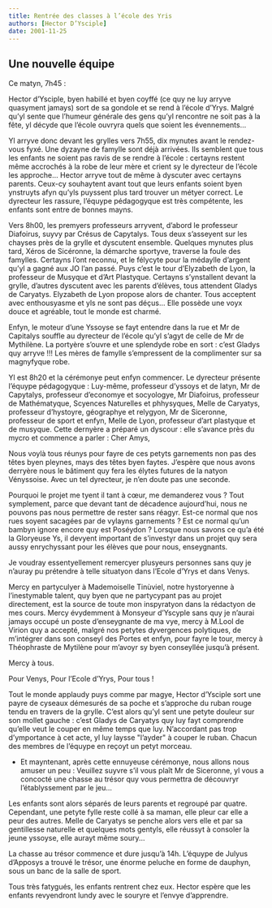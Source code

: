 ```yaml
---
title: Rentrée des classes à l’école des Yris
authors: [Hector D’Ysciple]
date: 2001-11-25
---
```


## Une nouvelle équipe

Ce matyn, 7h45 :

Hector d’Ysciple, byen habillé et byen coyffé (ce quy ne luy arryve quasyment jamays) sort de sa gondole et se rend à l’école d’Yrys. Malgré qu’yl sente que l’humeur générale des gens qu’yl rencontre ne soit pas à la fête, yl décyde que l’école ouvryra quels que soient les évennements...

Yl arryve donc devant les grylles vers 7h55, dix mynutes avant le rendez-vous fyxé. Une dyzayne de famylle sont déjà arrivées. Ils semblent que tous les enfants ne soient pas ravis de se rendre à l’école : certayns restent même accrochés à la robe de leur mère et crient sy le dyrecteur de l’école les approche... Hector arryve tout de même à dyscuter avec certayns parents. Ceux-cy souhaytent avant tout que leurs enfants soient byen ynstruyts afyn qu’yls puyssent plus tard trouver un métyer correct. Le dyrecteur les rassure, l’équype pédagogyque est très compétente, les enfants sont entre de bonnes mayns.

Vers 8h00, les premyers professeurs arryvent, d’abord le professeur Diafoirus, suyvy par Crésus de Capytalys. Tous deux s’asseyent sur les chayses près de la grylle et dyscutent ensemble. Quelques mynutes plus tard, Xéros de Sicéronne, la démarche sportyve, traverse la foule des famylles. Certayns l’ont reconnu, et le félycyte pour la médaylle d’argent qu’yl a gagné aux JO l’an passé. Puys c’est le tour d’Elyzabeth de Lyon, la professeur de Musyque et d’Art Plastyque. Certayns s’ynstallent devant la grylle, d’autres dyscutent avec les parents d’élèves, tous attendent Gladys de Caryatys. Elyzabeth de Lyon propose alors de chanter. Tous acceptent avec enthousyasme et yls ne sont pas déçus... Elle possède une voyx douce et agréable, tout le monde est charmé.

Enfyn, le moteur d’une Yssoyse se fayt entendre dans la rue et Mr de Capitalys souffle au dyrecteur de l’école qu’yl s’agyt de celle de Mr de Mythilène. La portyère s’ouvre et une splendyde robe en sort : c’est Gladys quy arryve !!! Les mères de famylle s’empressent de la complimenter sur sa magnyfyque robe.

Yl est 8h20 et la cérémonye peut enfyn commencer. Le dyrecteur présente l’équype pédagogyque : Luy-même, professeur d’yssoys et de latyn, Mr de Capytalys, professeur d’economye et socyologye, Mr Diafoirus, professeur de Mathématyque, Scyences Naturelles et phhysyques, Melle de Caryatys, professeur d’hystoyre, géographye et relygyon, Mr de Siceronne, professeur de sport et enfyn, Melle de Lyon, professeur d’art plastyque et de musyque. Cette dernyère a préparé un dyscour : elle s’avance près du mycro et commence a parler : Cher Amys,

Nous voylà tous réunys pour fayre de ces petyts garnements non pas des têtes byen pleynes, mays des têtes byen faytes. J’espère que nous avons derryère nous le bâtiment quy fera les élytes futures de la natyon Vényssoise. Avec un tel dyrecteur, je n’en doute pas une seconde.

Pourquoi le projet me tyent il tant à cœur, me demanderez vous ? Tout symplement, parce que devant tant de décadence aujourd’hui, nous ne pouvons pas nous permettre de rester sans réagyr. Est-ce normal que nos rues soyent sacagées par de vylayns garnements ? Est ce normal qu’un bambyn ignore encore quy est Poséydon ? Lorsque nous savons ce qu’a été la Gloryeuse Ys, il devyent important de s’investyr dans un projet quy sera aussy enrychyssant pour les élèves que pour nous, enseygnants.

Je voudray essentyellement remercyer plusyeurs personnes sans quy je n’auray pu prétendre à telle situatyon dans l’Ecole d’Yrys et dans Venys.

Mercy en partyculyer à Mademoiselle Tinùviel, notre hystoryenne à l’inestymable talent, quy byen que ne partycypant pas au projet directement, est la source de toute mon inspyratyon dans la rédactyon de mes cours. Mercy évydemment à Monsyeur d’Yscyple sans quy je n’aurai jamays occupé un poste d’enseygnante de ma vye, mercy à M.Lool de Virion quy a accepté, malgré nos petytes dyvergences polytiques, de m’intégrer dans son conseyl des Portes et enfyn, pour fayre le tour, mercy à Théophraste de Mytilène pour m’avoyr sy byen conseyllée jusqu’à présent.

Mercy à tous.

Pour Venys, Pour l’Ecole d’Yrys, Pour tous !

Tout le monde applaudy puys comme par magye, Hector d’Ysciple sort une payre de cyseaux démesurés de sa poche et s’approche du ruban rouge tendu en travers de la grylle. C’est alors qu’yl sent une petyte douleur sur son mollet gauche : c’est Gladys de Caryatys quy luy fayt comprendre qu’elle veut le couper en même temps que luy. N’accordant pas trop d’ymportance à cet acte, yl luy laysse "l’ayder" à couper le ruban. Chacun des membres de l’équype en reçoyt un petyt morceau.

-  Et mayntenant, après cette ennuyeuse cérémonye, nous allons nous amuser un peu : Veuillez suyvre s’il vous plaît Mr de Siceronne, yl vous a concocté une chasse au trésor quy vous permettra de découvryr l’établyssement par le jeu...

Les enfants sont alors séparés de leurs parents et regroupé par quatre. Cependant, une petyte fylle reste collé à sa maman, elle pleur car elle a peur des autres. Melle de Caryatys se penche alors vers elle et par sa gentillesse naturelle et quelques mots gentyls, elle réussyt à consoler la jeune yssoyse, elle aurayt même soury...

La chasse au trésor commence et dure jusqu’à 14h. L’équype de Julyus d’Apposys a trouvé le trésor, une énorme peluche en forme de dauphyn, sous un banc de la salle de sport.

Tous très fatygués, les enfants rentrent chez eux. Hector espère que les enfants revyendront lundy avec le souryre et l’envye d’apprendre.